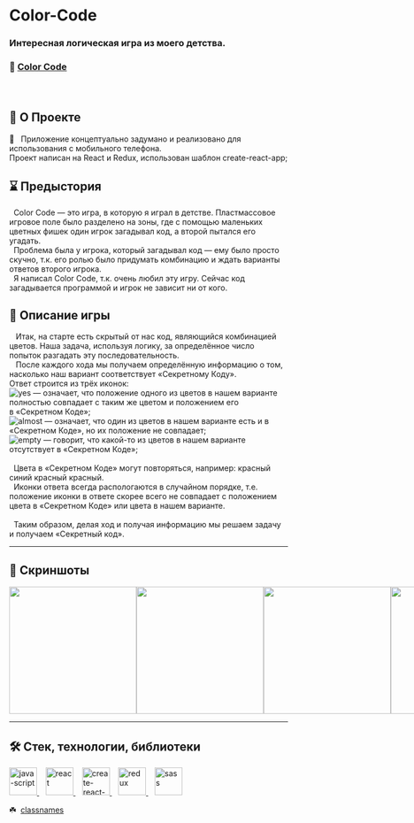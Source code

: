 # Color-Code
### Интересная логическая игра из моего детства.
### 🔗 [Color Code](https://colorcode.little-wing.ru)<br><br><br>

##  📖 О Проекте<br>
📱 &nbsp; Приложение концептуально задумано и реализовано для использования с мобильного телефона. <br>
Проект написан на React и Redux, использован шаблон create-react-app;

##  ⌛️ Предыстория<br>
&nbsp;&nbsp;Color Code&nbsp;&mdash; это игра, в&nbsp;которую я&nbsp;играл
        в&nbsp;детстве. Пластмассовое игровое поле было разделено на&nbsp;зоны,
        где с&nbsp;помощью маленьких цветных фишек один игрок загадывал код,
        а&nbsp;второй пытался его угадать.<br>
&nbsp;&nbsp;Проблема была у&nbsp;игрока, который загадывал код&nbsp;&mdash; ему было
        просто скучно, т.к. его ролью было придумать комбинацию и&nbsp;ждать
        варианты ответов второго игрока.<br>
&nbsp;&nbsp;Я&nbsp;написал Color Code, т.к. очень любил эту игру. Сейчас код
        загадывается программой и&nbsp;игрок не&nbsp;зависит
        ни&nbsp;от&nbsp;кого.
        
##  🍿 Описание игры<br>
&nbsp;&nbsp; Итак, на&nbsp;старте есть скрытый от&nbsp;нас код, являющийся
        комбинацией цветов. Наша задача, используя логику, за&nbsp;определённое
        число попыток разгадать эту последовательность.<br>
&nbsp;&nbsp; После каждого хода мы&nbsp;получаем определённую информацию о&nbsp;том,
        насколько наш вариант соответствует &laquo;Секретному Коду&raquo;.<br>
Ответ строится из&nbsp;трёх иконок:<br>
        ![yes](https://user-images.githubusercontent.com/77357671/227785484-34ce32a4-3a9b-47c1-bfa5-fe6d875c996b.svg)
        &mdash;&nbsp;означает, что положение одного из&nbsp;цветов в&nbsp;нашем
        варианте полностью совпадает с&nbsp;таким&nbsp;же цветом
        и&nbsp;положением его в&nbsp;&laquo;Секретном Коде&raquo;;<br>
        ![almost](https://user-images.githubusercontent.com/77357671/227785597-720929ce-55ab-4888-b336-7872a4866ee4.svg)
         &mdash;&nbsp;означает, что один из&nbsp;цветов в&nbsp;нашем варианте
        есть и&nbsp;в&nbsp; &laquo;Секретном Коде&raquo;,
        но&nbsp;их&nbsp;положение не&nbsp;совпадает;<br>
        ![empty](https://user-images.githubusercontent.com/77357671/227785691-b64ef44a-5b4e-4a04-a985-befb10ff9443.svg)
        &mdash;&nbsp;говорит, что какой-то&nbsp;из&nbsp;цветов в&nbsp;нашем
        варианте отсутствует в&nbsp;&laquo;Секретном Коде&raquo;;<br><br>
  &nbsp;&nbsp;Цвета в&nbsp;&laquo;Секретном Коде&raquo; могут повторяться, например:
        красный синий красный красный.<br>
  &nbsp;&nbsp;Иконки ответа всегда распологаются в&nbsp;случайном порядке, т.е.
        положение иконки в&nbsp;ответе скорее всего не&nbsp;совпадает
        с&nbsp;положением цвета в&nbsp;&laquo;Секретном Коде&raquo; или цвета
        в&nbsp;нашем варианте.<br><br>
  &nbsp;&nbsp;Таким образом, делая ход и&nbsp;получая информацию мы&nbsp;решаем задачу
        и&nbsp;получаем &laquo;Секретный код&raquo;.

---
## 📸 Скриншоты<br>

<div style="display: flex;">
  <img style="width: 230px" src="https://user-images.githubusercontent.com/77357671/227786045-60ed35ca-cf9e-4cc1-95da-5f7540b39766.jpg"/>
  <img style="width: 230px" src="https://user-images.githubusercontent.com/77357671/227786155-8940c0d8-76fb-49ff-8983-2b09868536ed.jpg"/>
  <img style="width: 230px" src="https://user-images.githubusercontent.com/77357671/227786219-956ae553-536f-4cf6-bd17-f1ce76ad3bf0.jpg"/>
  <img style="width: 230px" src="https://user-images.githubusercontent.com/77357671/227786245-8eaa56bf-477b-41d7-a6b4-770663fc5ad3.jpg"/>
  <img style="width: 230px" src="https://user-images.githubusercontent.com/77357671/227786348-552b8f8c-90a8-4ceb-b3d0-14e2d5a505a3.jpg"/>
  <img style="width: 230px" src="https://user-images.githubusercontent.com/77357671/227786381-10750d83-e31d-4764-bc97-f28d79ffb002.jpg"/>
  <img style="width: 230px" src="https://user-images.githubusercontent.com/77357671/227786433-89d5f8e2-d920-43b8-a81c-381100df6429.jpg"/>
  <img style="width: 230px" src="https://user-images.githubusercontent.com/77357671/227786464-072f8fd1-26a0-4427-840a-8a537d2390b7.jpg"/>
  <img style="width: 230px" src="https://user-images.githubusercontent.com/77357671/227786494-c7241304-15a1-4fa2-9236-fda28cf82d6e.jpg"/>
  <img style="width: 230px" src="https://user-images.githubusercontent.com/77357671/227786540-acaad42a-6cd1-4595-bd39-ee00368ac22e.jpg"/>
  <img style="width: 230px" src="https://user-images.githubusercontent.com/77357671/227786594-1ca38a0f-0a53-4046-ba09-e81f3b2b91f9.jpg"/>
</div>
        
---
## 🛠 Стек, технологии, библиотеки<br>
<div>
  <a href="https://www.javascript.com/" >
    <img width="50" height="50" title="java-script" src="https://user-images.githubusercontent.com/77357671/210012086-6591b665-5700-4d93-ba8d-90f91bec4bd6.svg"/>
  </a>&nbsp;&nbsp;
  <a href="https://ru.reactjs.org/">
    <img width="50" height="50" title="react" src="https://user-images.githubusercontent.com/77357671/227791294-e6148c17-fff1-4b66-aedd-b4b76d77e62a.svg"/>
  </a>&nbsp;&nbsp;
  <a href="https://create-react-app.dev/">
    <img width="50" height="50" title="create-react-app" src="https://user-images.githubusercontent.com/77357671/227791473-81c85026-dc75-4a98-8d0d-d19a2b5ecb76.svg"/>
  </a>&nbsp;&nbsp;
  <a href="https://redux.js.org/">
    <img width="50" height="50" title="redux" src="https://user-images.githubusercontent.com/77357671/228323314-8fe17dfe-4b70-4367-8887-fdf3a65bddb1.svg"/>
  </a>&nbsp;&nbsp;
  <a href="https://sass-scss.ru/">
    <img width="50" height="50" title="sass" src="https://user-images.githubusercontent.com/77357671/227791678-949b584b-dc12-457c-85d1-ed110e5a1faa.svg"/>
  </a>
</div>

☘️&nbsp; [classnames](https://www.npmjs.com/package/classnames)<br>






















        
        
